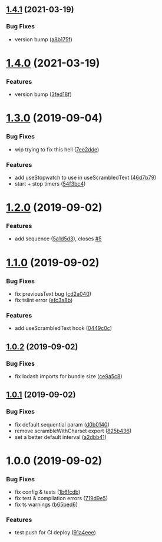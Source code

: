 ## [1.4.1](https://github.com/good-idea/scrambled-text/compare/v1.4.0...v1.4.1) (2021-03-19)


### Bug Fixes

* version bump ([a8b175f](https://github.com/good-idea/scrambled-text/commit/a8b175f281cd6dc24f5a62533227eba60ae2ee92))

# [1.4.0](https://github.com/good-idea/scrambled-text/compare/v1.3.0...v1.4.0) (2021-03-19)


### Features

* version bump ([3fed18f](https://github.com/good-idea/scrambled-text/commit/3fed18f7126b0792e29b582e3dc2450f7c0242e0))

# [1.3.0](https://github.com/good-idea/scrambled-text/compare/v1.2.0...v1.3.0) (2019-09-04)


### Bug Fixes

* wip trying to fix this hell ([7ee2dde](https://github.com/good-idea/scrambled-text/commit/7ee2dde))


### Features

* add useStopwatch to use in useScrambledText ([46d7b79](https://github.com/good-idea/scrambled-text/commit/46d7b79))
* start + stop timers ([54f3bc4](https://github.com/good-idea/scrambled-text/commit/54f3bc4))

# [1.2.0](https://github.com/good-idea/scrambled-text/compare/v1.1.0...v1.2.0) (2019-09-02)


### Features

* add sequence ([5a1d5d3](https://github.com/good-idea/scrambled-text/commit/5a1d5d3)), closes [#5](https://github.com/good-idea/scrambled-text/issues/5)

# [1.1.0](https://github.com/good-idea/scrambled-text/compare/v1.0.2...v1.1.0) (2019-09-02)


### Bug Fixes

* fix previousText bug ([cd2a040](https://github.com/good-idea/scrambled-text/commit/cd2a040))
* fix tslint error ([efc3a8b](https://github.com/good-idea/scrambled-text/commit/efc3a8b))


### Features

* add useScrambledText hook ([0449c0c](https://github.com/good-idea/scrambled-text/commit/0449c0c))

## [1.0.2](https://github.com/good-idea/scrambled-text/compare/v1.0.1...v1.0.2) (2019-09-02)


### Bug Fixes

* fix lodash imports for bundle size ([ce9a5c8](https://github.com/good-idea/scrambled-text/commit/ce9a5c8))

## [1.0.1](https://github.com/good-idea/scrambled-text/compare/v1.0.0...v1.0.1) (2019-09-02)


### Bug Fixes

* fix default sequential param ([d0b0140](https://github.com/good-idea/scrambled-text/commit/d0b0140))
* remove scrambleWithCharset export ([825b436](https://github.com/good-idea/scrambled-text/commit/825b436))
* set a better default interval ([a2dbb41](https://github.com/good-idea/scrambled-text/commit/a2dbb41))

# 1.0.0 (2019-09-02)


### Bug Fixes

* fix config & tests ([1b6fcdb](https://github.com/good-idea/scrambled-text/commit/1b6fcdb))
* fix test & compilation errors ([719d9e5](https://github.com/good-idea/scrambled-text/commit/719d9e5))
* fix ts warnings ([b65bed6](https://github.com/good-idea/scrambled-text/commit/b65bed6))


### Features

* test push for CI deploy ([91a4eee](https://github.com/good-idea/scrambled-text/commit/91a4eee))
